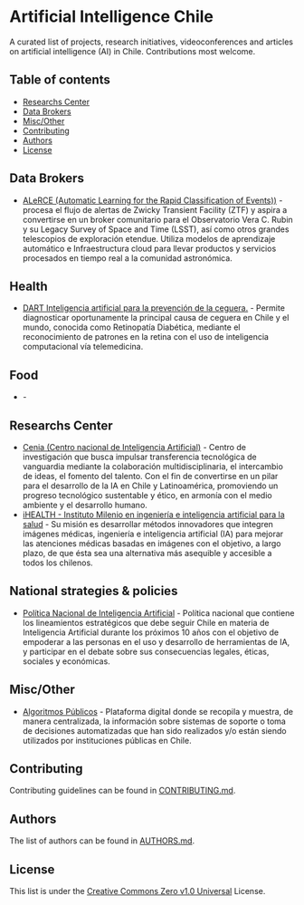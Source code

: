 # Artificial Intelligence Chile
A curated list of projects, research initiatives, videoconferences and articles on artificial intelligence (AI) in Chile.
Contributions most welcome.


## Table of contents

- [Researchs Center](#researchs-center)
- [Data Brokers](#data-brokers)
- [Misc/Other](#miscother)
- [Contributing](#contributing)
- [Authors](#authors)
- [License](#license)





## Data Brokers

- [ALeRCE (Automatic Learning for the Rapid Classification of Events))](https://alerce.science/) - procesa el flujo de alertas de Zwicky Transient Facility (ZTF) y aspira a convertirse en un broker comunitario para el Observatorio Vera C. Rubin y su Legacy Survey of Space and Time (LSST), así como otros grandes telescopios de exploración etendue. Utiliza modelos de  aprendizaje automático e Infraestructura cloud para llevar productos y servicios procesados en tiempo real a la comunidad astronómica.



## Health

- [DART Inteligencia artificial para la prevención de la ceguera.](https://lab.gob.cl/uploads/filer_public/65/eb/65ebdd72-7f95-487e-a985-75520df3ecac/5_dart.pdf) - Permite diagnosticar oportunamente la principal causa de ceguera en Chile y el mundo, conocida como Retinopatía Diabética, mediante el reconocimiento de patrones en la retina con el uso de inteligencia computacional vía telemedicina. 


## Food

- [](https://lab.gob.cl/uploads/filer_public/65/eb/65ebdd72-7f95-487e-a985-75520df3ecac/5_dart.pdf) - 


## Researchs Center


- [Cenia (Centro nacional de Inteligencia Artificial)](https://cenia.cl/) - Centro de investigación que busca impulsar transferencia tecnológica de vanguardia mediante la colaboración multidisciplinaria, el intercambio de ideas, el fomento del talento. Con el fin de convertirse en un pilar para el desarrollo de la IA en Chile y Latinoamérica, promoviendo un progreso tecnológico sustentable y ético, en armonía con el medio ambiente y el desarrollo humano.
- [iHEALTH - Instituto Milenio en ingeniería e inteligencia artificial para la salud](https://i-health.cl/es/) - Su misión es desarrollar métodos innovadores que integren imágenes médicas, ingeniería e inteligencia artificial (IA) para mejorar las atenciones médicas basadas en imágenes con el objetivo, a largo plazo, de que ésta sea una alternativa más asequible y accesible a todos los chilenos. 

## National strategies & policies

- [Política Nacional de Inteligencia Artificial](https://minciencia.gob.cl/areas-de-trabajo/inteligencia-artificial/politica-nacional-de-inteligencia-artificial/) - Política nacional que contiene los lineamientos estratégicos que debe seguir Chile en materia de Inteligencia Artificial durante los próximos 10 años con el objetivo de empoderar a las personas en el uso y desarrollo de herramientas de IA, y participar en el debate sobre sus consecuencias legales, éticas, sociales y económicas.



## Misc/Other

- [Algoritmos Públicos](https://www.algoritmospublicos.cl/) - Plataforma digital donde se recopila y muestra, de manera centralizada, la información sobre sistemas de soporte o toma de decisiones automatizadas que han sido realizados y/o están siendo utilizados por instituciones públicas en Chile. 

## Contributing

Contributing guidelines can be found in [CONTRIBUTING.md](.github/CONTRIBUTING.md).

## Authors

The list of authors can be found in [AUTHORS.md](AUTHORS.md).

## License

This list is under the [Creative Commons Zero v1.0 Universal](.github/LICENSE) License.
